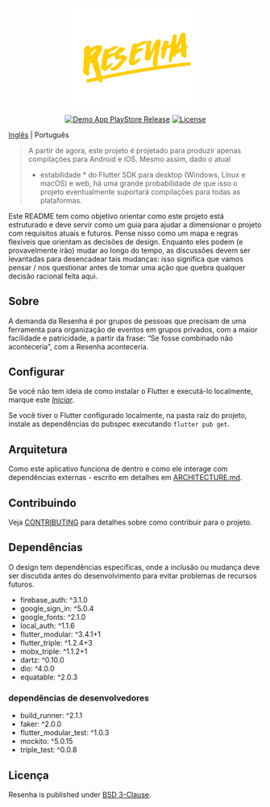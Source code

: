 <p align="center"><a href="https://github.com/brunocarvalhs/Resenha" target="_blank"><img src="https://github.com/brunocarvalhs/Resenha/blob/master/assets/images/logo.png" width="250"></a></p>

<p align="center">
<a href="https://github.com/brunocarvalhs/Resenha/actions/workflows/android-dev-release.yml"><img src="https://github.com/brunocarvalhs/Resenha/actions/workflows/android-dev-release.yml/badge.svg" alt="Demo App PlayStore Release"></a>
<a href="https://packagist.org/packages/laravel/framework"><img src="https://img.shields.io/packagist/l/laravel/framework" alt="License"></a>
</p>

[Inglês](/README.md) | Português

> A partir de agora, este projeto é projetado para produzir apenas compilações para Android e iOS. Mesmo assim, dado o atual
> * estabilidade * do Flutter SDK para desktop (Windows, Linux e macOS) e web, há uma grande probabilidade de que isso
> o projeto eventualmente suportará compilações para todas as plataformas.

Este README tem como objetivo orientar como este projeto está estruturado e deve servir como um guia para ajudar a dimensionar o projeto com
requisitos atuais e futuros. Pense nisso como um mapa e regras flexíveis que orientam as decisões de design. Enquanto
eles podem (e provavelmente irão) mudar ao longo do tempo, as discussões devem ser levantadas para desencadear tais mudanças: isso significa que
vamos pensar / nos questionar antes de tomar uma ação que quebra qualquer decisão racional feita aqui.

## Sobre
A demanda da Resenha é por grupos de pessoas que precisam de uma ferramenta para organização de eventos em grupos privados, com a maior facilidade e patricidade, a partir da frase: “Se fosse combinado não aconteceria”, com a Resenha aconteceria.

## Configurar
Se você não tem ideia de como instalar o Flutter e executá-lo localmente, marque este
[_Iniciar_](https://flutter.dev/docs/get-started/install).

Se você tiver o Flutter configurado localmente, na pasta raiz do projeto, instale as dependências do pubspec executando
`flutter pub get`.

## Arquitetura
Como este aplicativo funciona de dentro e como ele interage com dependências externas - escrito em detalhes em
[ARCHITECTURE.md](ARCHITECTURE.md).

## Contribuindo
Veja [CONTRIBUTING](CONTRIBUTING.md) para detalhes sobre como contribuir para o projeto.

## Dependências
O design tem dependências específicas, onde a inclusão ou mudança deve ser discutida antes do desenvolvimento para evitar problemas de recursos futuros.

- firebase_auth: ^3.1.0
- google_sign_in: ^5.0.4
- google_fonts: ^2.1.0
- local_auth: ^1.1.6
- flutter_modular: ^3.4.1+1
- flutter_triple: ^1.2.4+3
- mobx_triple: ^1.1.2+1
- dartz: ^0.10.0
- dio: ^4.0.0
- equatable: ^2.0.3

### dependências de desenvolvedores
- build_runner: ^2.1.1
- faker: ^2.0.0
- flutter_modular_test: ^1.0.3
- mockito: ^5.0.15
- triple_test: ^0.0.8

## Licença
Resenha is published under [BSD 3-Clause](LICENSE).
